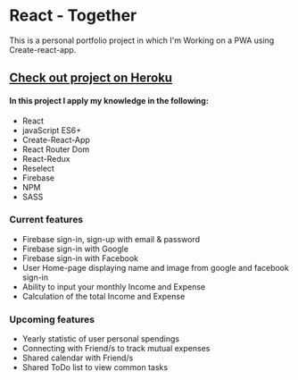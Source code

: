 <h1>React - Together </h1>

<p>This is a personal portfolio project in which I'm Working on a PWA using Create-react-app.</p>

<a href="https://together-live.herokuapp.com/"  target="blank"><h2>Check out project on Heroku</h2></a>

<h4>In this project I apply my knowledge in the following:</h4>

<ul>
<li>React</li>
<li>javaScript ES6+</li>
<li>Create-React-App</li>
<li>React Router Dom</li>
<li>React-Redux</li>
<li>Reselect</li>
<li>Firebase</li>
<li>NPM</li>
<li>SASS</li>
</ul>

<h3>Current features</h3>

<ul>
<li>Firebase sign-in, sign-up with email & password</li>
<li>Firebase sign-in with Google</li>
<li>Firebase sign-in with Facebook</li>
<li>User Home-page displaying name and image from google and facebook sign-in </li>
<li>Ability to input your monthly Income and Expense</li>
<li>Calculation of the total Income and Expense</li>
</ul>

<h3>Upcoming features</h3>

<ul>
<li>Yearly statistic of user personal spendings</li>
<li>Connecting with Friend/s to track mutual expenses</li>
<li>Shared calendar with Friend/s </li>
<li>Shared ToDo list to view common tasks</li>
</ul>